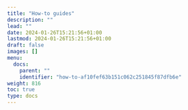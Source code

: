 ```yaml
---
title: "How-to guides"
description: ""
lead: ""
date: 2024-01-26T15:21:56+01:00
lastmod: 2024-01-26T15:21:56+01:00
draft: false
images: []
menu:
  docs:
    parent: ""
    identifier: "how-to-af10fef63b151c062c251845f87dfb6e"
weight: 816
toc: true
type: docs
---
```

